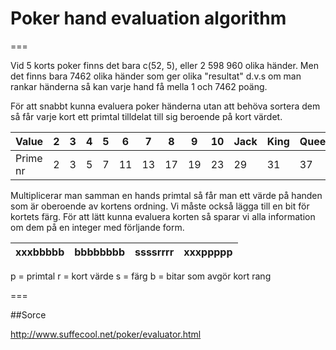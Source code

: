 
# Poker hand evaluation algorithm
===

Vid 5 korts poker finns det bara c(52, 5), eller  2 598 960 olika händer. Men det finns bara 7462 olika händer som ger olika "resultat" d.v.s om man rankar händerna så kan varje hand få mella 1 och 7462 poäng.

För att snabbt kunna evaluera poker händerna utan att behöva sortera dem så får varje kort ett primtal tilldelat till sig beroende på kort värdet.

| Value    | 2 | 3 | 4 | 5 | 6 | 7 | 8 | 9 | 10 | Jack | King | Queen | Ace |
| ---------|---|---|---|---|---|---|---|---|----|------|------|-------|:---:|
| Prime nr | 2 | 3 | 5 | 7 | 11| 13| 17| 19| 23 | 29   | 31   | 37    | 41  |

Multiplicerar man samman en hands primtal så får man ett värde på handen som är oberoende av kortens ordning. Vi måste också lägga till en bit för kortets färg. För att lätt kunna evaluera korten så sparar vi alla information om dem på en integer med förljande form.

| xxxbbbbb | bbbbbbbb| ssssrrrr| xxxppppp |
|----------|---------|---------|:--------:|

p = primtal
r = kort värde
s = färg
b = bitar som avgör kort rang

===

##Sorce

http://www.suffecool.net/poker/evaluator.html



